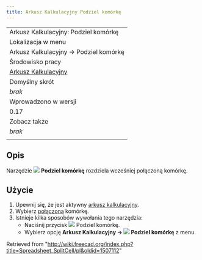 ```yaml
---
title: Arkusz Kalkulacyjny Podziel komórkę
---
```

|  |
| --- |
| Arkusz Kalkulacyjny: Podziel komórkę |
| Lokalizacja w menu |
| Arkusz Kalkulacyjny → Podziel komórkę |
| Środowisko pracy |
| [Arkusz Kalkulacyjny](/Spreadsheet_Workbench/pl "Spreadsheet Workbench/pl") |
| Domyślny skrót |
| *brak* |
| Wprowadzono w wersji |
| 0.17 |
| Zobacz także |
| *brak* |
|  |

## Opis

Narzędzie ![](/images/Spreadsheet_SplitCell.svg) **Podziel komórkę** rozdziela wcześniej połączoną komórkę.

## Użycie

1. Upewnij się, że jest aktywny [arkusz kalkulacyjny](/Spreadsheet_CreateSheet/pl "Spreadsheet CreateSheet/pl").
2. Wybierz [połączoną](/Spreadsheet_MergeCells/pl "Spreadsheet MergeCells/pl") komórkę.
3. Istnieje kilka sposobów wywołania tego narzędzia:
   * Naciśnij przycisk ![](/images/Spreadsheet_SplitCell.svg) Podziel komórkę.
   * Wybierz opcję **Arkusz Kalkulacyjny → ![](/images/Spreadsheet_SplitCell.svg) Podziel komórkę** z menu.

Retrieved from "<http://wiki.freecad.org/index.php?title=Spreadsheet_SplitCell/pl&oldid=1507112>"